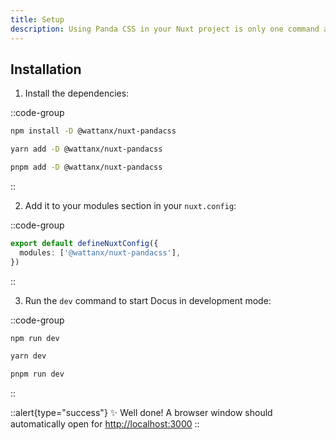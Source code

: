 ```yaml
---
title: Setup
description: Using Panda CSS in your Nuxt project is only one command away.
---
```


## Installation

1. Install the dependencies:

::code-group

  ```bash [npm]
  npm install -D @wattanx/nuxt-pandacss
  ```

  ```bash [yarn]
  yarn add -D @wattanx/nuxt-pandacss
  ```

  ```bash [pnpm]
  pnpm add -D @wattanx/nuxt-pandacss
  ```

::

2. Add it to your modules section in your `nuxt.config`:

::code-group

```ts [nuxt.config.ts]
export default defineNuxtConfig({
  modules: ['@wattanx/nuxt-pandacss'],
})
```

::

3. Run the `dev` command to start Docus in development mode:

::code-group

```bash [npm]
npm run dev
```

```bash [yarn]
yarn dev
```

```bash [pnpm]
pnpm run dev
```

::

::alert{type="success"}
✨ Well done! A browser window should automatically open for <http://localhost:3000>
::
